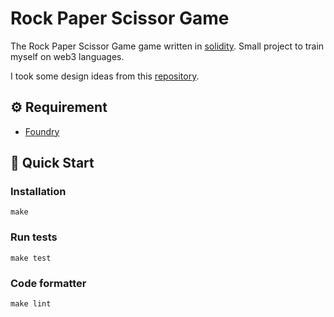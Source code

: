 # Rock Paper Scissor Game

The Rock Paper Scissor Game game written in [solidity](https://github.com/ethereum/solidity).
Small project to train myself on web3 languages.

I took some design ideas from this [repository](https://github.com/ojroques/ethereum-rockpaperscissors).

## ⚙️ Requirement

- [Foundry](https://github.com/foundry-rs/foundry#installation)

## 🚀 Quick Start

### Installation
`make`

### Run tests

`make test`

### Code formatter

`make lint`